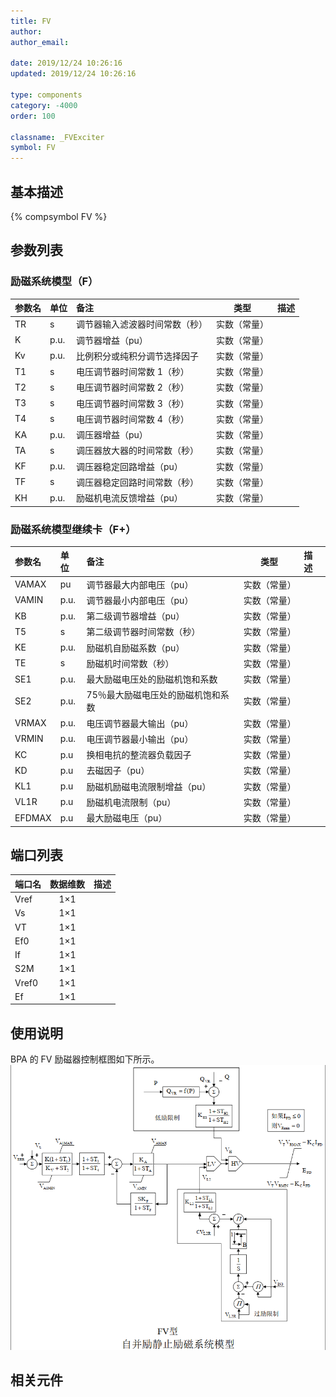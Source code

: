 ```yaml
---
title: FV
author:
author_email:

date: 2019/12/24 10:26:16
updated: 2019/12/24 10:26:16

type: components
category: -4000
order: 100

classname: _FVExciter
symbol: FV
---
```


## 基本描述

{% compsymbol FV %}

## 参数列表

### 励磁系统模型（F）

| 参数名 | 单位 | 备注                           |     类型     | 描述 |
| :----- | :--- | :----------------------------- | :----------: | :--- |
| TR     | s    | 调节器输入滤波器时间常数（秒） | 实数（常量） |      |
| K      | p.u. | 调节器增益（pu）               | 实数（常量） |      |
| Kv     | p.u. | 比例积分或纯积分调节选择因子   | 实数（常量） |      |
| T1     | s    | 电压调节器时间常数 1（秒）     | 实数（常量） |      |
| T2     | s    | 电压调节器时间常数 2（秒）     | 实数（常量） |      |
| T3     | s    | 电压调节器时间常数 3（秒）     | 实数（常量） |      |
| T4     | s    | 电压调节器时间常数 4（秒）     | 实数（常量） |      |
| KA     | p.u. | 调压器增益（pu）               | 实数（常量） |      |
| TA     | s    | 调压器放大器的时间常数（秒）   | 实数（常量） |      |
| KF     | p.u. | 调压器稳定回路增益（pu）       | 实数（常量） |      |
| TF     | s    | 调压器稳定回路时间常数（秒）   | 实数（常量） |      |
| KH     | p.u. | 励磁机电流反馈增益（pu）       | 实数（常量） |      |

### 励磁系统模型继续卡（F+）

| 参数名 | 单位 | 备注                               |     类型     | 描述 |
| :----- | :--- | :--------------------------------- | :----------: | :--- |
| VAMAX  | pu   | 调节器最大内部电压（pu）           | 实数（常量） |      |
| VAMIN  | p.u. | 调节器最小内部电压（pu）           | 实数（常量） |      |
| KB     | p.u. | 第二级调节器增益（pu）             | 实数（常量） |      |
| T5     | s    | 第二级调节器时间常数（秒）         | 实数（常量） |      |
| KE     | p.u. | 励磁机自励磁系数（pu）             | 实数（常量） |      |
| TE     | s    | 励磁机时间常数（秒）               | 实数（常量） |      |
| SE1    | p.u. | 最大励磁电压处的励磁机饱和系数     | 实数（常量） |      |
| SE2    | p.u. | 75％最大励磁电压处的励磁机饱和系数 | 实数（常量） |      |
| VRMAX  | p.u. | 电压调节器最大输出（pu）           | 实数（常量） |      |
| VRMIN  | p.u. | 电压调节器最小输出（pu）           | 实数（常量） |      |
| KC     | p.u  | 换相电抗的整流器负载因子           | 实数（常量） |      |
| KD     | p.u  | 去磁因子（pu）                     | 实数（常量） |      |
| KL1    | p.u  | 励磁机励磁电流限制增益（pu）       | 实数（常量） |      |
| VL1R   | p.u  | 励磁机电流限制（pu）               | 实数（常量） |      |
| EFDMAX | p.u  | 最大励磁电压（pu）                 | 实数（常量） |      |

## 端口列表

| 端口名 | 数据维数 | 描述 |
| :----- | :------: | :--- |
| Vref   |   1×1    |      |
| Vs     |   1×1    |      |
| VT     |   1×1    |      |
| Ef0    |   1×1    |      |
| If     |   1×1    |      |
| S2M    |   1×1    |      |
| Vref0  |   1×1    |      |
| Ef     |   1×1    |      |

## 使用说明

BPA 的 FV 励磁器控制框图如下所示。
![等效图](comp_Exciters/FV.png)

## 相关元件
